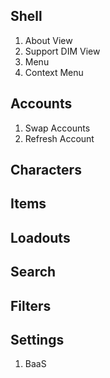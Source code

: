 ## Shell

1. About View
2. Support DIM View
3. Menu
4. Context Menu

## Accounts

1. Swap Accounts
2. Refresh Account

## Characters

## Items

## Loadouts

## Search

## Filters

## Settings

1. BaaS
